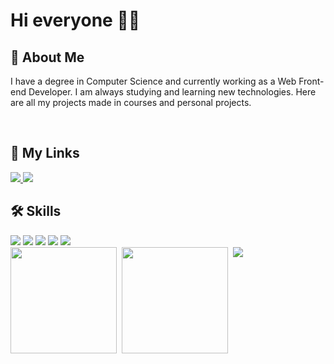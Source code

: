 # Hi everyone 🖖🏻

## 🚀 About Me

I have a degree in Computer Science and currently working as a Web Front-end Developer. I am always studying and learning new technologies. Here are all my projects made in courses and personal projects.

<br>

## 🔗 My Links

<a href="https://www.linkedin.com/in/rafaelzorzenon/" target="_new">
<img src="https://img.shields.io/badge/Linkedin-linkedin?color=000&labelColor=0A66C2&style=for-the-badge&logo=linkedin" />
</a>
<a href="https://rafaelsimionato.dev/" target="_new">
<img src="https://img.shields.io/badge/Portfolio-portfolio?color=000&labelColor=159DD6&style=for-the-badge&logo=coffeescript" />
</a>

<br>

## 🛠 Skills

<img src="https://img.shields.io/badge/html5-html5?color=000&labelColor=E96228&style=for-the-badge&logo=html5&logoColor=FFF" />
<img src="https://img.shields.io/badge/css3-css3?color=000&labelColor=196FB4&style=for-the-badge&logo=css3&logoColor=FFF" />
<img src="https://img.shields.io/badge/javascript-javascript?color=000&labelColor=E7A42B&style=for-the-badge&logo=javascript&logoColor=FFF" />
<img src="https://img.shields.io/badge/react-react?color=000&labelColor=17B6E7&style=for-the-badge&logo=react&logoColor=FFF" />
<img src="https://img.shields.io/badge/nextjs-nextjs?color=000&labelColor=2C2C2C&style=for-the-badge&logo=nextdotjs&logoColor=FFF" />

<br>

<div style="display: flex; gap: 8px">
<img height="170em" src="https://github-readme-stats.vercel.app/api?username=rafaasimi&show_icons=true&theme=github_dark" />
<img height="170em" src="https://github-readme-stats.vercel.app/api/top-langs/?username=rafaasimi&layout=compact&theme=github_dark&hide=php" />
<div>

<img src="https://github-readme-stats.vercel.app/api/wakatime?username=rafaasimi" />
